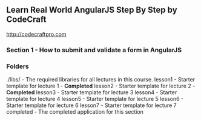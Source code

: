## Learn Real World AngularJS Step By Step by CodeCraft
http://codecraftpro.com

### Section 1 - How to submit and validate a form in AngularJS

### Folders
./libs/ - The required libraries for all lectures in this course.
lesson1 - Starter template for lecture 1 - **Completed**
lesson2 - Starter template for lecture 2 - **Completed**
lesson3 - Starter template for lecture 3
lesson4 - Starter template for lecture 4
lesson5 - Starter template for lecture 5
lesson6 - Starter template for lecture 6
lesson7 - Starter template for lecture 7
completed - The completed application for this section

